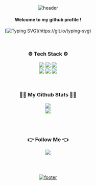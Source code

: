 <div align="center"> 

![header](https://capsule-render.vercel.app/api?type=waving&color=gradient&height=200&section=header&text=✨WELCOME✨&fontSize=60)

#### Welcome to my github profile !
[![Typing SVG](https://readme-typing-svg.demolab.com?font=Gowun+Batang&size=15&pause=1000&color=00000064&center=true&vCenter=true&random=true&width=435&lines=%E7%86%9F%E6%85%AE%E6%96%B7%E8%A1%8C%5B%EC%88%99%EB%A0%A4%EB%8B%A8%ED%96%89%5D%3A+%EC%B6%A9%EB%B6%84%ED%9E%88+%EC%83%9D%EA%B0%81%ED%95%98%EA%B3%A0+%EA%B3%BC%EA%B0%90%ED%9E%88+%ED%96%89%ED%95%9C%EB%8B%A4.)](https://git.io/typing-svg)
 
<br/>
  
<h3 align="center">⚙️ Tech Stack ⚙️</h3>
<p align="center">
<img src="https://img.shields.io/badge/Java-007396?style=flat-square&logo=java&logoColor=white"/>
<img src="https://img.shields.io/badge/Spring%20Boot-6DB33F?style=flat-square&logo=springboot&logoColor=white"/>
<img src="https://img.shields.io/badge/Spring%20Data%20JPA-3DDC84?style=flat-square&logo=spring&logoColor=white"/>
<br>
<img src="https://img.shields.io/badge/MySQL-4479A1?style=flat-square&logo=mysql&logoColor=white"/>
<img src="https://img.shields.io/badge/Redis-DC382D?style=flat-square&logo=redis&logoColor=white"/>
<img src="https://img.shields.io/badge/JUnit5-25A162?style=flat-square&logo=testinglibrary&logoColor=white"/>
</p>

<br/>

<h3 align="center">👩‍💻 My Github Stats 👩‍💻</h3>
<img src="https://github-readme-stats.vercel.app/api/top-langs/?username=queenriwon&layout=compact&theme=solarized-light"><br>
<img src="https://github-readme-stats.vercel.app/api?username=queenriwon&show_icons=true&theme=solarized-light">

<br><br>
 
<h3 align="center">👉 Follow Me 👈</h3>
<p align="center">
  <a href="https://queenriwon3.tistory.com/"><img src="https://img.shields.io/badge/Blog-E74C3C.svg?style=for-the-badge&logo=tistory&logoColor=ffffff"/>
</p>

<br><br>

![footer](https://capsule-render.vercel.app/api?type=soft&section=footer&color=gradient&height=20)

